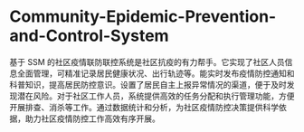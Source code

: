 # Community-Epidemic-Prevention-and-Control-System
基于 SSM 的社区疫情联防联控系统是社区抗疫的有力帮手。它实现了社区人员信息全面管理，可精准记录居民健康状况、出行轨迹等。能实时发布疫情防控通知和科普知识，提高居民防控意识。设置了居民自主上报异常情况的渠道，便于及时发现潜在风险。对于社区工作人员，系统提供高效的任务分配和执行管理功能，方便开展排查、消杀等工作。通过数据统计和分析，为社区疫情防控决策提供科学依据，助力社区疫情防控工作高效有序开展。 
